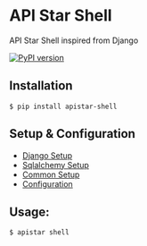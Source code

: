 # API Star Shell
API Star Shell inspired from Django

[![PyPI version](https://badge.fury.io/py/apistar-shell.svg)](https://badge.fury.io/py/apistar-shell)


## Installation

```
$ pip install apistar-shell
```

## Setup & Configuration

- [Django Setup](docs/DJANGO_SETUP.md)
- [Sqlalchemy Setup](docs/SQLALCHEMY_SETUP.md)
- [Common Setup](docs/COMMON_SETUP.md)
- [Configuration](docs/CONFIGURATION.md)

## Usage:

```
$ apistar shell
```
